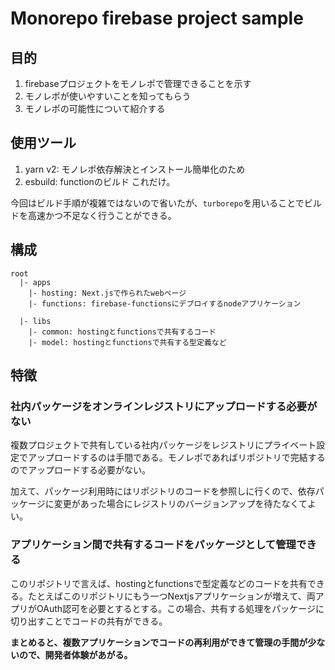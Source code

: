 # Monorepo firebase project sample
## 目的
1. firebaseプロジェクトをモノレポで管理できることを示す
2. モノレポが使いやすいことを知ってもらう
3. モノレポの可能性について紹介する

## 使用ツール
1. yarn v2: モノレポ依存解決とインストール簡単化のため
2. esbuild: functionのビルド
これだけ。

今回はビルド手順が複雑ではないので省いたが、`turborepo`を用いることでビルドを高速かつ不足なく行うことができる。

## 構成
```
root
  |- apps
    |- hosting: Next.jsで作られたwebページ
    |- functions: firebase-functionsにデプロイするnodeアプリケーション

  |- libs
    |- common: hostingとfunctionsで共有するコード
    |- model: hostingとfunctionsで共有する型定義など

```

## 特徴
### 社内パッケージをオンラインレジストリにアップロードする必要がない
複数プロジェクトで共有している社内パッケージをレジストリにプライベート設定でアップロードするのは手間である。モノレポであればリポジトリで完結するのでアップロードする必要がない。

加えて、パッケージ利用時にはリポジトリのコードを参照しに行くので、依存パッケージに変更があった場合にレジストリのバージョンアップを待たなくてよい。

### アプリケーション間で共有するコードをパッケージとして管理できる
このリポジトリで言えば、hostingとfunctionsで型定義などのコードを共有できる。たとえばこのリポジトリにもう一つNextjsアプリケーションが増えて、両アプリがOAuth認可を必要とするとする。この場合、共有する処理をパッケージに切り出すことでコードの共有ができる。

__まとめると、複数アプリケーションでコードの再利用ができて管理の手間が少ないので、開発者体験があがる。__